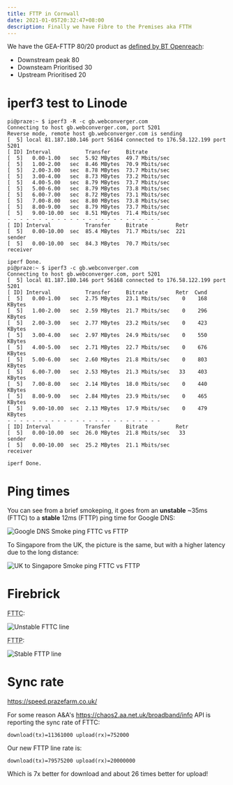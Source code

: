 ```yaml
---
title: FTTP in Cornwall
date: 2021-01-05T20:32:47+08:00
description: Finally we have Fibre to the Premises aka FTTH
---
```


We have the GEA-FTTP 80/20 product as [defined by BT
Openreach](https://www.openreach.co.uk/orpg/home/helpandsupport/sins/sins/downloads/SIN506v1p7.pdf):

* Downstream peak 80
* Downsteam Prioritised 30
* Upstream Prioritised 20

# iperf3 test to Linode

	pi@praze:~ $ iperf3 -R -c gb.webconverger.com
	Connecting to host gb.webconverger.com, port 5201
	Reverse mode, remote host gb.webconverger.com is sending
	[  5] local 81.187.180.146 port 56164 connected to 176.58.122.199 port 5201
	[ ID] Interval           Transfer     Bitrate
	[  5]   0.00-1.00   sec  5.92 MBytes  49.7 Mbits/sec
	[  5]   1.00-2.00   sec  8.46 MBytes  70.9 Mbits/sec
	[  5]   2.00-3.00   sec  8.78 MBytes  73.7 Mbits/sec
	[  5]   3.00-4.00   sec  8.73 MBytes  73.2 Mbits/sec
	[  5]   4.00-5.00   sec  8.79 MBytes  73.7 Mbits/sec
	[  5]   5.00-6.00   sec  8.79 MBytes  73.8 Mbits/sec
	[  5]   6.00-7.00   sec  8.72 MBytes  73.1 Mbits/sec
	[  5]   7.00-8.00   sec  8.80 MBytes  73.8 Mbits/sec
	[  5]   8.00-9.00   sec  8.79 MBytes  73.7 Mbits/sec
	[  5]   9.00-10.00  sec  8.51 MBytes  71.4 Mbits/sec
	- - - - - - - - - - - - - - - - - - - - - - - - -
	[ ID] Interval           Transfer     Bitrate         Retr
	[  5]   0.00-10.00  sec  85.4 MBytes  71.7 Mbits/sec  221             sender
	[  5]   0.00-10.00  sec  84.3 MBytes  70.7 Mbits/sec                  receiver

	iperf Done.
	pi@praze:~ $ iperf3 -c gb.webconverger.com
	Connecting to host gb.webconverger.com, port 5201
	[  5] local 81.187.180.146 port 56168 connected to 176.58.122.199 port 5201
	[ ID] Interval           Transfer     Bitrate         Retr  Cwnd
	[  5]   0.00-1.00   sec  2.75 MBytes  23.1 Mbits/sec    0    168 KBytes
	[  5]   1.00-2.00   sec  2.59 MBytes  21.7 Mbits/sec    0    296 KBytes
	[  5]   2.00-3.00   sec  2.77 MBytes  23.2 Mbits/sec    0    423 KBytes
	[  5]   3.00-4.00   sec  2.97 MBytes  24.9 Mbits/sec    0    550 KBytes
	[  5]   4.00-5.00   sec  2.71 MBytes  22.7 Mbits/sec    0    676 KBytes
	[  5]   5.00-6.00   sec  2.60 MBytes  21.8 Mbits/sec    0    803 KBytes
	[  5]   6.00-7.00   sec  2.53 MBytes  21.3 Mbits/sec   33    403 KBytes
	[  5]   7.00-8.00   sec  2.14 MBytes  18.0 Mbits/sec    0    440 KBytes
	[  5]   8.00-9.00   sec  2.84 MBytes  23.9 Mbits/sec    0    465 KBytes
	[  5]   9.00-10.00  sec  2.13 MBytes  17.9 Mbits/sec    0    479 KBytes
	- - - - - - - - - - - - - - - - - - - - - - - - -
	[ ID] Interval           Transfer     Bitrate         Retr
	[  5]   0.00-10.00  sec  26.0 MBytes  21.8 Mbits/sec   33             sender
	[  5]   0.00-10.00  sec  25.2 MBytes  21.1 Mbits/sec                  receiver

	iperf Done.

# Ping times

You can see from a brief smokeping, it goes from an **unstable** ~35ms (FTTC) to a **stable** 12ms (FTTP) ping time for Google DNS:

<img src="https://s.natalian.org/2021-01-05/google-dns.png" alt="Google DNS Smoke ping FTTC vs FTTP">

To Singapore from the UK, the picture is the same, but with a higher latency due to the long distance:

<img src="https://s.natalian.org/2021-01-05/singapore.png" alt="UK to Singapore Smoke ping FTTC vs FTTP">

# Firebrick

<abbr title="Fibre to the Cabinet">FTTC</abbr>:

<img src="https://s.natalian.org/2021-01-05/old.png" alt="Unstable FTTC line">

<abbr title="Fibre to the Premisis">FTTP</abbr>:

<img src="https://s.natalian.org/2021-01-06/firebrick-fttp.png" alt="Stable FTTP line">

# Sync rate

https://speed.prazefarm.co.uk/

For some reason A&A's https://chaos2.aa.net.uk/broadband/info API is reporting the sync rate of FTTC:

	download(tx)=11361000 upload(rx)=752000

Our new FTTP line rate is:

	download(tx)=79575200 upload(rx)=20000000

Which is 7x better for download and about 26 times better for upload!
